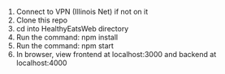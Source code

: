 1. Connect to VPN (Illinois Net) if not on it
2. Clone this repo
3. cd into HealthyEatsWeb directory
4. Run the command: npm install
5. Run the command: npm start
6. In browser, view frontend at localhost:3000 and backend at localhost:4000